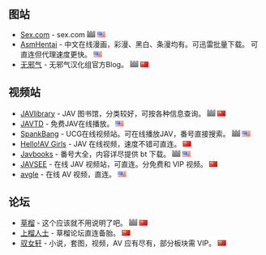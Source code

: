 ## 图站

- [Sex.com](http://www.sex.com/) - sex.com ![墙](https://github.com/ffuqiangg/WebFAV/raw/master/media/wall.png) ![英文](https://github.com/ffuqiangg/WebFAV/blob/master/media/us.gif)
- [AsmHentai](https://asmhentai.com/language/chinese/) - 中文在线漫画，彩漫、黑白、条漫均有。可迅雷批量下载。 可直连但代理速度更快。 ![英文](https://github.com/ffuqiangg/WebFAV/blob/master/media/us.gif)
- [无邪气](http://mujaki.blog.jp/) - 无邪气汉化组官方Blog。 ![墙](https://github.com/ffuqiangg/WebFAV/raw/master/media/wall.png) ![中文](https://github.com/ffuqiangg/WebFAV/blob/master/media/cn.gif) 

## 视频站

- [JAVlibrary](http://www.javlibrary.com/cn/) - JAV 图书馆，分类较好，可按各种信息查询。 ![墙](https://github.com/ffuqiangg/WebFAV/raw/master/media/wall.png) ![中文](https://github.com/ffuqiangg/WebFAV/blob/master/media/cn.gif)
- [JAVTD](https://javtd.com/) - 免费JAV在线播放。 ![英文](https://github.com/ffuqiangg/WebFAV/blob/master/media/us.gif)
- [SpankBang](https://spankbang.com/) - UCG在线视频站。可在线播放JAV，番号直接搜索。 ![墙](https://github.com/ffuqiangg/WebFAV/raw/master/media/wall.png) ![英文](https://github.com/ffuqiangg/WebFAV/blob/master/media/us.gif)
- [Hello!AV Girls](https://www.helloavgirls.com/) - JAV 在线视频，速度不错可直连。 ![中文](https://github.com/ffuqiangg/WebFAV/blob/master/media/cn.gif)
- [Javbooks](https://jmvbt.com/) - 番号大全，内容详尽提供 bt 下载。 ![墙](https://github.com/ffuqiangg/WebFAV/raw/master/media/wall.png) ![英文](https://github.com/ffuqiangg/WebFAV/blob/master/media/us.gif)
- [JAVSEE](https://zh.javsee.xyz/) - 在线 JAV 视频站，可直连。分免费和 VIP 视频。 ![中文](https://github.com/ffuqiangg/WebFAV/blob/master/media/cn.gif)
- [avgle](https://avgle.com/) - 在线 AV 视频，直连。 ![英文](https://github.com/ffuqiangg/WebFAV/blob/master/media/us.gif)

## 论坛

- [草榴](http://t66y.com/) - 这个应该就不用说明了吧。 ![墙](https://github.com/ffuqiangg/WebFAV/raw/master/media/wall.png) ![中文](https://github.com/ffuqiangg/WebFAV/blob/master/media/cn.gif)
- [上榴人士](http://caojh.com/) - 草榴论坛直连备胎。 ![中文](https://github.com/ffuqiangg/WebFAV/blob/master/media/cn.gif)
- [驭女轩](http://www.ynxbbs.com/) - 小说，套图，视频，AV 应有尽有，部分板块需 VIP。 ![中文](https://github.com/ffuqiangg/WebFAV/blob/master/media/cn.gif)
